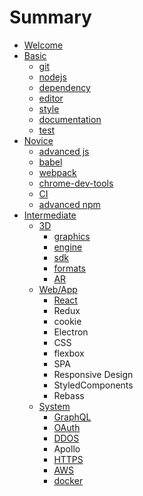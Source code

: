 # Summary

* [Welcome](README.md)
* [Basic](basic.md)
  * [git](basic/git.md)
  * [nodejs](basic/nodejs.md)
  * [dependency](basic/dependency.md)
  * [editor](basic/editor.md)
  * [style](basic/style.md)
  * [documentation](basic/documentation.md)
  * [test](basic/test.md)
* [Novice](novice.md)
  * [advanced js](novice/closure.md)
  * [babel](novice/babel.md)
  * [webpack](novice/webpack.md)
  * [chrome-dev-tools](novice/chrome-dev-tools.md)
  * [CI](novice/ci.md)
  * [advanced npm](novice/advanced-npm.md)
* [Intermediate](intermediate.md)
  * [3D](3d.md)
    * [graphics](3d/shader.md)
    * [engine](3d/engine.md)
    * [sdk](3d/sdk.md)
    * [formats](3d/formats.md)
    * [AR](3d/ar.md)
  * [Web/App](webpage.md)
    * [React](webpage/react.md)
    * Redux
    * cookie
    * Electron
    * CSS
    * flexbox
    * SPA
    * Responsive Design
    * StyledComponents
    * Rebass
  * [System](system.md)
    * [GraphQL](system/graphql.md)
    * [OAuth](system/oauth.md)
    * [DDOS](system/ddos.md)
    * Apollo
    * [HTTPS](system/https.md)
    * [AWS](system/aws.md)
    * [docker](system/docker.md)

